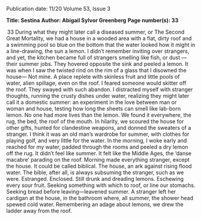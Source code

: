 Publication date: 11/20
Volume 53, Issue 3

**Title: Sestina**
**Author: Abigail Sylvor Greenberg**
**Page number(s): 33**

 33
During what they might later call a diseased summer,
or The Second Great Mortality, we had a house 
in a wooded area with a flat, dirty roof 
and a swimming pool so blue on the bottom that the water
looked how it might in a line-drawing, the sun a lemon.
I didn’t remember inviting over strangers, 
and yet, the kitchen became full of strangers
smelling like fish, or dust — their summer 
jobs. They hovered opposite the sink and peeled a lemon.
It was when I saw the twisted rind on the rim of a glass that I disowned the house—
Not mine. A place replete with skinless fruit and little pools of water, 
alien spillage, even on the roof.
I feared someone would skitter off the roof.
They swayed with such abandon. I distracted myself with stranger
thoughts, running the crusty dishes under water, 
realizing they might later call it a domestic summer:
an experiment in the love between man or woman and house,
testing how long the sheets can smell like lab-born lemon.
No one had more lives than the lemon.
We found it everywhere, the rug, the bed, the roof
of the mouth. In hilarity, we scoured the house
for other gifts, hunted for clandestine weapons, and donned the sweaters of a stranger. 
I think it was an old man’s wardrobe for summer, 
with clothes for playing golf, and very little for the water. 
In the morning, I woke early and reached for my water,
padded through the rooms and peeled a dry lemon
off the rug. It didn’t feel like summer.
It felt like the Middle Ages, the ‘danse macabre’ parading on the roof. 
Morning made everything stranger,
except the house. 
It could be called biblical. The house,
an ark against rising flood water.
The bible, after all, is always subsuming the stranger,
such as we were. Estranged. Enclosed. Still drunk and dreading lemons. 
Eschewing every sour fruit. Seeking something with which to roof,
or line our stomachs. Seeking bread before leaving—leavened summer.
A stranger left her cardigan at the house,
in the bathroom where, all summer, the shower head spewed cold water. 
Remembering an adage about lemons, we drew the ladder away from the roof.